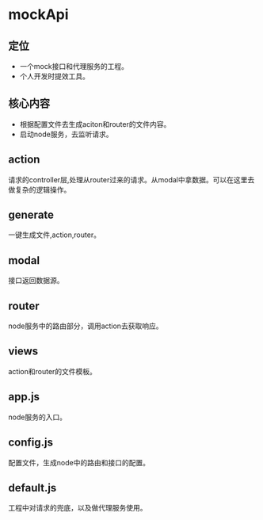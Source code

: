 # mockApi
## 定位
- 一个mock接口和代理服务的工程。
- 个人开发时提效工具。
## 核心内容
- 根据配置文件去生成aciton和router的文件内容。
- 启动node服务，去监听请求。
## action
请求的controller层,处理从router过来的请求。从modal中拿数据。可以在这里去做复杂的逻辑操作。
## generate
一键生成文件,action,router。
## modal
接口返回数据源。
## router
node服务中的路由部分，调用action去获取响应。
## views
action和router的文件模板。
## app.js
node服务的入口。
## config.js
配置文件，生成node中的路由和接口的配置。
## default.js
工程中对请求的兜底，以及做代理服务使用。
